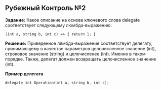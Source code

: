 ## Рубежный Контроль №2
<p><b>Задание:</b> Какое описание на основе ключевого слова delegate соответствует следующему люмбда-выражению:</p>

    (int a, string b, int c) => { return 1; }
<p><b>Решение:</b> Приведенное лямбда-выражение соответствует делегату, принимающему в качестве параметров целочисленное значение (int), строковое значение (string) и целочисленее (int). Именно в таком порядке. Также, делегат должен возвращать целочисленное значение (int).</p>
<p><b/>Пример делегата</b> </p>
    
    delegate int Operation(int a, string b, int c);
